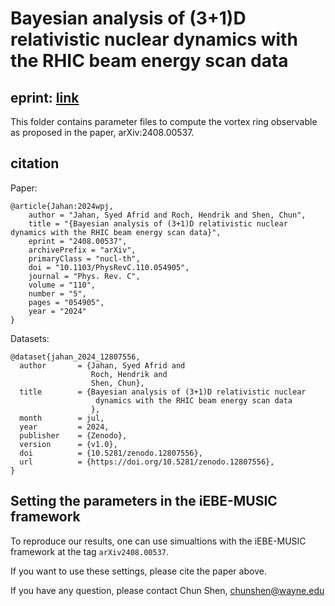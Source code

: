 # Bayesian analysis of (3+1)D relativistic nuclear dynamics with the RHIC beam energy scan data

## eprint: [link](https://arxiv.org/abs/2408.00537)

This folder contains parameter files to compute the vortex ring observable
as proposed in the paper, arXiv:2408.00537.

## citation

Paper:
```
@article{Jahan:2024wpj,
    author = "Jahan, Syed Afrid and Roch, Hendrik and Shen, Chun",
    title = "{Bayesian analysis of (3+1)D relativistic nuclear dynamics with the RHIC beam energy scan data}",
    eprint = "2408.00537",
    archivePrefix = "arXiv",
    primaryClass = "nucl-th",
    doi = "10.1103/PhysRevC.110.054905",
    journal = "Phys. Rev. C",
    volume = "110",
    number = "5",
    pages = "054905",
    year = "2024"
}
```

Datasets:
```
@dataset{jahan_2024_12807556,
  author       = {Jahan, Syed Afrid and
                  Roch, Hendrik and
                  Shen, Chun},
  title        = {Bayesian analysis of (3+1)D relativistic nuclear
                   dynamics with the RHIC beam energy scan data
                  },
  month        = jul,
  year         = 2024,
  publisher    = {Zenodo},
  version      = {v1.0},
  doi          = {10.5281/zenodo.12807556},
  url          = {https://doi.org/10.5281/zenodo.12807556},
}
```

## Setting the parameters in the iEBE-MUSIC framework

To reproduce our results, one can use simualtions with the iEBE-MUSIC
framework at the tag `arXiv2408.00537`.

If you want to use these settings, please cite the paper above.

If you have any question, please contact Chun Shen, chunshen@wayne.edu
